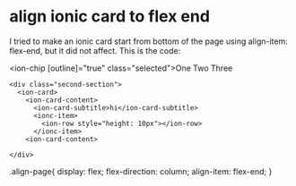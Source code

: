 
# align ionic card to flex end

I tried to make an ionic card start from bottom of the page using align-item: flex-end, but it did not affect.
This is the code:
    <div class="align-page">
    <div class="first-section">
      <ion-chip [outline]="true" class="selected">One</ion-chip>
      <ion-chip class="not-selected">Two</ion-chip>
      <ion-chip class="not-selected">Three</ion-chip>
    </div>

    <div class="second-section">
      <ion-card>
        <ion-card-content>
          <ion-card-subtitle>hi</ion-card-subtitle>
          <ionc-item>
            <ion-row style="height: 10px"></ion-row>
          </ionc-item>
        <ion-card-content>

    </div> 
</div>

.align-page{
  display: flex;
  flex-direction: column;
  align-item: flex-end;
}


        
